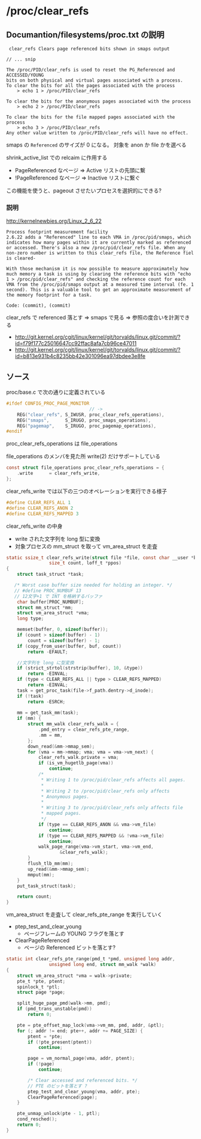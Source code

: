 # /proc/<pid>clear_refs

## Documantion/filesystems/proc.txt の説明

```
 clear_refs	Clears page referenced bits shown in smaps output

// ... snip 

The /proc/PID/clear_refs is used to reset the PG_Referenced and ACCESSED/YOUNG
bits on both physical and virtual pages associated with a process.
To clear the bits for all the pages associated with the process
    > echo 1 > /proc/PID/clear_refs

To clear the bits for the anonymous pages associated with the process
    > echo 2 > /proc/PID/clear_refs

To clear the bits for the file mapped pages associated with the process
    > echo 3 > /proc/PID/clear_refs
Any other value written to /proc/PID/clear_refs will have no effect.
```

smaps の `Referenced` のサイズが 0 になる。 対象を anon か file かを選べる

shrink_active_list での relcaim に作用する

 *  PageReferenced なページ => Active リストの先頭に繋
 * !PageReferenced なページ => Inactive リストに繋ぐ

この機能を使うと、pageout させたいプロセスを選択的にできる?

### 説明

http://kernelnewbies.org/Linux_2_6_22

```
Process footprint measurement facility
2.6.22 adds a "Referenced" line to each VMA in /proc/pid/smaps, which indicates how many pages within it are currently marked as referenced or accessed. There's also a new /proc/pid/clear_refs file. When any non-zero number is written to this clear_refs file, the Reference fiel is cleared-

With those mechanism it is now possible to measure approximately how much memory a task is using by clearing the reference bits with "echo 1 > /proc/pid/clear_refs" and checking the reference count for each VMA from the /proc/pid/smaps output at a measured time interval (fe. 1 second). This is a valuable tool to get an approximate measurement of the memory footprint for a task.

Code: (commit), (commit)
```

clear_refs で referenced 落とす => smaps で見る => 参照の度合いを計測できる

 * http://git.kernel.org/cgit/linux/kernel/git/torvalds/linux.git/commit/?id=f79f177c25016647cc92ffac8afa7cb96ce47011
 * http://git.kernel.org/cgit/linux/kernel/git/torvalds/linux.git/commit/?id=b813e931b4c8235bb42e301096ea97dbdee3e8fe

## ソース

proc/base.c で次の通りに定義されている 

```c
#ifdef CONFIG_PROC_PAGE_MONITOR
                               // ->
	REG("clear_refs", S_IWUSR, proc_clear_refs_operations),
	REG("smaps",      S_IRUGO, proc_smaps_operations),
	REG("pagemap",    S_IRUGO, proc_pagemap_operations),
#endif
```

proc_clear_refs_operations は file_operations

file_operations のメンバを見た所 write(2) だけサポートしている

```c
const struct file_operations proc_clear_refs_operations = {
	.write		= clear_refs_write,
};
```

clear_refs_write では以下の三つのオペレーションを実行できる様子

```c
#define CLEAR_REFS_ALL 1
#define CLEAR_REFS_ANON 2
#define CLEAR_REFS_MAPPED 3
```

clear_refs_write の中身

 * write された文字列を long 型に変換
 * 対象プロセスの mm_struct を取って vm_area_struct を走査

```c
static ssize_t clear_refs_write(struct file *file, const char __user *buf,
				size_t count, loff_t *ppos)
{
	struct task_struct *task;

   /* Worst case buffer size needed for holding an integer. */
   // #define PROC_NUMBUF 13
   // 12文字+1 で INT を格納するバッファ
	char buffer[PROC_NUMBUF];
	struct mm_struct *mm;
	struct vm_area_struct *vma;
	long type;

	memset(buffer, 0, sizeof(buffer));
	if (count > sizeof(buffer) - 1)
		count = sizeof(buffer) - 1;
	if (copy_from_user(buffer, buf, count))
    	return -EFAULT;

    //文字列を long に型変換
	if (strict_strtol(strstrip(buffer), 10, &type))
		return -EINVAL;
	if (type < CLEAR_REFS_ALL || type > CLEAR_REFS_MAPPED)
		return -EINVAL;
	task = get_proc_task(file->f_path.dentry->d_inode);
	if (!task)
		return -ESRCH;
        
	mm = get_task_mm(task);
	if (mm) {
		struct mm_walk clear_refs_walk = {
			.pmd_entry = clear_refs_pte_range,
			.mm = mm,
		};
		down_read(&mm->mmap_sem);
		for (vma = mm->mmap; vma; vma = vma->vm_next) {
			clear_refs_walk.private = vma;
			if (is_vm_hugetlb_page(vma))
				continue;
			/*
			 * Writing 1 to /proc/pid/clear_refs affects all pages.
			 *
			 * Writing 2 to /proc/pid/clear_refs only affects
			 * Anonymous pages.
			 *
			 * Writing 3 to /proc/pid/clear_refs only affects file
			 * mapped pages.
			 */
			if (type == CLEAR_REFS_ANON && vma->vm_file)
				continue;
			if (type == CLEAR_REFS_MAPPED && !vma->vm_file)
				continue;
			walk_page_range(vma->vm_start, vma->vm_end,
					&clear_refs_walk);
		}
		flush_tlb_mm(mm);
		up_read(&mm->mmap_sem);
		mmput(mm);
	}
	put_task_struct(task);

	return count;
}
```

vm_area_struct を走査して clear_refs_pte_range を実行していく

 * ptep_test_and_clear_young
   * ページフレームの YOUNG フラグを落とす
 * ClearPageReferenced
   * ページの Referenced ビットを落とす?

```c
static int clear_refs_pte_range(pmd_t *pmd, unsigned long addr,
				unsigned long end, struct mm_walk *walk)
{
	struct vm_area_struct *vma = walk->private;
	pte_t *pte, ptent;
	spinlock_t *ptl;
	struct page *page;

	split_huge_page_pmd(walk->mm, pmd);
	if (pmd_trans_unstable(pmd))
		return 0;

	pte = pte_offset_map_lock(vma->vm_mm, pmd, addr, &ptl);
	for (; addr != end; pte++, addr += PAGE_SIZE) {
		ptent = *pte;
		if (!pte_present(ptent))
			continue;

		page = vm_normal_page(vma, addr, ptent);
		if (!page)
			continue;

		/* Clear accessed and referenced bits. */
        // PTE のビットを落とす ?
		ptep_test_and_clear_young(vma, addr, pte);
		ClearPageReferenced(page);
	}

	pte_unmap_unlock(pte - 1, ptl);
	cond_resched();
	return 0;
}
```